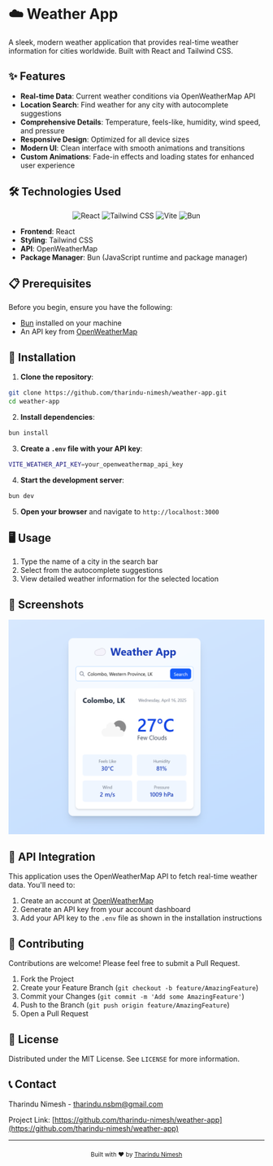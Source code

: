 # ☁️ Weather App

A sleek, modern weather application that provides real-time weather information for cities worldwide. Built with React and Tailwind CSS.

## ✨ Features

- **Real-time Data**: Current weather conditions via OpenWeatherMap API
- **Location Search**: Find weather for any city with autocomplete suggestions
- **Comprehensive Details**: Temperature, feels-like, humidity, wind speed, and pressure
- **Responsive Design**: Optimized for all device sizes
- **Modern UI**: Clean interface with smooth animations and transitions
- **Custom Animations**: Fade-in effects and loading states for enhanced user experience

## 🛠️ Technologies Used

<div align="center">
  
  ![React](https://img.shields.io/badge/React-20232A?style=for-the-badge&logo=react&logoColor=61DAFB)
  ![Tailwind CSS](https://img.shields.io/badge/Tailwind_CSS-38B2AC?style=for-the-badge&logo=tailwind-css&logoColor=white)
  ![Vite](https://img.shields.io/badge/Vite-B73BFE?style=for-the-badge&logo=vite&logoColor=FFD62E)
  ![Bun](https://img.shields.io/badge/Bun-000000?style=for-the-badge&logo=bun&logoColor=white)
  
</div>

- **Frontend**: React
- **Styling**: Tailwind CSS
- **API**: OpenWeatherMap
- **Package Manager**: Bun (JavaScript runtime and package manager)

## 📋 Prerequisites

Before you begin, ensure you have the following:
- [Bun](https://bun.sh/) installed on your machine
- An API key from [OpenWeatherMap](https://openweathermap.org/api)

## 🚀 Installation

1. **Clone the repository**:
```bash
git clone https://github.com/tharindu-nimesh/weather-app.git
cd weather-app
```

2. **Install dependencies**:
```bash
bun install
```

3. **Create a `.env` file with your API key**:
```bash
VITE_WEATHER_API_KEY=your_openweathermap_api_key
```

4. **Start the development server**:
```bash
bun dev
```

5. **Open your browser** and navigate to `http://localhost:3000`

## 🖥️ Usage

1. Type the name of a city in the search bar
2. Select from the autocomplete suggestions
3. View detailed weather information for the selected location

## 📸 Screenshots

<div align="center">
  <img src="https://github.com/tharindu-nimesh/Weather-App/blob/564bd509e81872324dc2c04ab9945e80d60c928b/weather-app.png"/>
</div>

## 🔄 API Integration

This application uses the OpenWeatherMap API to fetch real-time weather data. You'll need to:
1. Create an account at [OpenWeatherMap](https://openweathermap.org/)
2. Generate an API key from your account dashboard
3. Add your API key to the `.env` file as shown in the installation instructions

## 🤝 Contributing

Contributions are welcome! Please feel free to submit a Pull Request.

1. Fork the Project
2. Create your Feature Branch (`git checkout -b feature/AmazingFeature`)
3. Commit your Changes (`git commit -m 'Add some AmazingFeature'`)
4. Push to the Branch (`git push origin feature/AmazingFeature`)
5. Open a Pull Request

## 📝 License

Distributed under the MIT License. See `LICENSE` for more information.

## 📞 Contact

Tharindu Nimesh - [tharindu.nsbm@gmail.com](mailto:tharindu.nsbm@gmail.com)

Project Link: [https://github.com/tharindu-nimesh/weather-app](https://github.com/tharindu-nimesh/weather-app)

---

<div align="center">
  <sub>Built with ❤️ by <a href="https://github.com/tharindu-nimesh">Tharindu Nimesh</a></sub>
</div>
